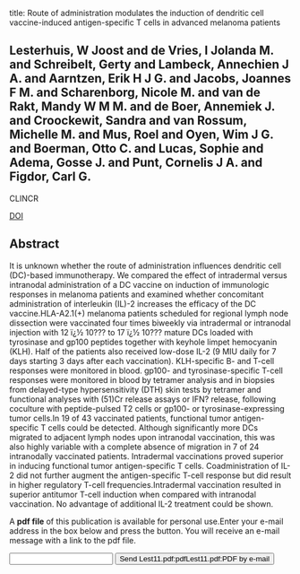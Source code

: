 title: Route of administration modulates the induction of dendritic cell vaccine-induced antigen-specific T cells in advanced melanoma patients

## Lesterhuis, W Joost and de Vries, I Jolanda M. and Schreibelt, Gerty and Lambeck, Annechien J A. and Aarntzen, Erik H J G. and Jacobs, Joannes F M. and Scharenborg, Nicole M. and van de Rakt, Mandy W M M. and de Boer, Annemiek J. and Croockewit, Sandra and van Rossum, Michelle M. and Mus, Roel and Oyen, Wim J G. and Boerman, Otto C. and Lucas, Sophie and Adema, Gosse J. and Punt, Cornelis J A. and Figdor, Carl G.
CLINCR

<a href="https://doi.org/10.1158/1078-0432.CCR-11-1261">DOI</a>

## Abstract
It is unknown whether the route of administration influences dendritic cell (DC)-based immunotherapy. We compared the effect of intradermal versus intranodal administration of a DC vaccine on induction of immunologic responses in melanoma patients and examined whether concomitant administration of interleukin (IL)-2 increases the efficacy of the DC vaccine.HLA-A2.1(+) melanoma patients scheduled for regional lymph node dissection were vaccinated four times biweekly via intradermal or intranodal injection with 12 ï¿½ 10??? to 17 ï¿½ 10??? mature DCs loaded with tyrosinase and gp100 peptides together with keyhole limpet hemocyanin (KLH). Half of the patients also received low-dose IL-2 (9 MIU daily for 7 days starting 3 days after each vaccination). KLH-specific B- and T-cell responses were monitored in blood. gp100- and tyrosinase-specific T-cell responses were monitored in blood by tetramer analysis and in biopsies from delayed-type hypersensitivity (DTH) skin tests by tetramer and functional analyses with (51)Cr release assays or IFN? release, following coculture with peptide-pulsed T2 cells or gp100- or tyrosinase-expressing tumor cells.In 19 of 43 vaccinated patients, functional tumor antigen-specific T cells could be detected. Although significantly more DCs migrated to adjacent lymph nodes upon intranodal vaccination, this was also highly variable with a complete absence of migration in 7 of 24 intranodally vaccinated patients. Intradermal vaccinations proved superior in inducing functional tumor antigen-specific T cells. Coadministration of IL-2 did not further augment the antigen-specific T-cell response but did result in higher regulatory T-cell frequencies.Intradermal vaccination resulted in superior antitumor T-cell induction when compared with intranodal vaccination. No advantage of additional IL-2 treatment could be shown.

A <b>pdf file</b> of this publication is available for personal use.Enter your e-mail address in the box below and press the button. You will receive an e-mail message with a link to the pdf file.
<form action="sender.php">  <input type="text" name="email">  <input type="submit" value="Send Lest11.pdf:pdfLest11.pdf:PDF by e-mail"></form>